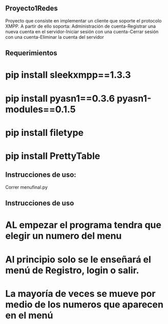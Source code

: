 ## Proyecto1Redes

Proyecto que consiste en implementar un cliente que soporte el protocolo XMPP. A partir de ello soporta: Administración de cuenta-Registrar una nueva cuenta en el servidor-Iniciar sesión con una cuenta-Cerrar sesión con una cuenta-Eliminar la cuenta del servidor

## Requerimientos
# pip install sleekxmpp==1.3.3
# pip install pyasn1==0.3.6 pyasn1-modules==0.1.5
# pip install filetype
# pip install PrettyTable
##  Instrucciones de uso:
Correr menufinal.py
## Instrucciones de uso
# AL empezar el programa tendra que elegir un numero del menu 
# Al principio solo se le enseñará el menú de Registro, login o salir.
# La mayoría de veces se mueve por medio de los numeros que aparecen en el menú
